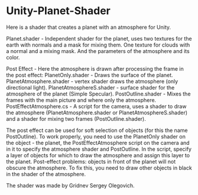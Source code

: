 # Unity-Planet-Shader
Here is a shader that creates a planet with an atmosphere for Unity.

Planet.shader - Independent shader for the planet, uses two textures for the earth with normals and a mask for mixing them. One texture for clouds with a normal and a mixing mask. And the parameters of the atmosphere and its color.

Post Effect - Here the atmosphere is drawn after processing the frame in the post effect:
PlanetOnly.shader - Draws the surface of the planet.
PlanetAtmosphere.shader - vertex shader draws the atmosphere (only directional light).
PlanetAtmosphereS.shader - surface shader for the atmosphere of the planet (Simple Specular).
PostOutline.shader - Mixes the frames with the main picture and where only the atmosphere.
PostEffectAtmosphere.cs - A script for the camera, uses a shader to draw the atmosphere (PlanetAtmosphere.shader or PlanetAtmosphereS.shader) and a shader for mixing two frames (PostOutline.shader).

The post effect can be used for soft selection of objects (for this the name PostOutline). To work properly, you need to use the PlanetOnly shader on the object - the planet, the PostEffectAtmosphere script on the camera and in it to specify the atmosphere shader and PostOutline. In the script, specify a layer of objects for which to draw the atmosphere and assign this layer to the planet.
Post-effect problems: objects in front of the planet will not obscure the atmosphere. To fix this, you need to draw other objects in black in the shader of the atmosphere.

The shader was made by Gridnev Sergey Olegovich.
